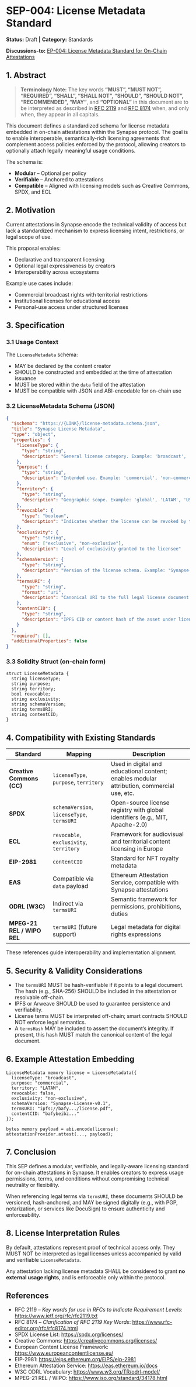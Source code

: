# SEP-004: License Metadata Standard

**Status:** Draft **|** **Category:** Standards

**Discussions-to:** [EP-004: License Metadata Standard for On-Chain Attestations](https://github.com/orgs/Synaps3Protocol/discussions/7)

## 1. Abstract

> **Terminology Note:** The key words **“MUST”, “MUST NOT”, “REQUIRED”, “SHALL”, “SHALL NOT”, “SHOULD”, “SHOULD NOT”, “RECOMMENDED”, “MAY”**, and **“OPTIONAL”** in this document are to be interpreted as described in [RFC 2119](https://www.ietf.org/rfc/rfc2119.txt) and [RFC 8174](https://www.rfc-editor.org/rfc/rfc8174.html) when, and only when, they appear in all capitals.

This document defines a standardized schema for license metadata embedded in on-chain attestations within the Synapse protocol. The goal is to enable interoperable, semantically-rich licensing agreements that complement access policies enforced by the protocol, allowing creators to optionally attach legally meaningful usage conditions.

The schema is:
- **Modular** – Optional per policy
- **Verifiable** – Anchored to attestations
- **Compatible** – Aligned with licensing models such as Creative Commons, SPDX, and ECL


## 2. Motivation

Current attestations in Synapse encode the technical validity of access but lack a standardized mechanism to express licensing intent, restrictions, or legal scope of use.

This proposal enables:
- Declarative and transparent licensing
- Optional legal expressiveness by creators
- Interoperability across ecosystems

Example use cases include:
- Commercial broadcast rights with territorial restrictions
- Institutional licenses for educational access
- Personal-use access under structured licenses


## 3. Specification

### 3.1 Usage Context

The `LicenseMetadata` schema:
- MAY be declared by the content creator
- SHOULD be constructed and embedded at the time of attestation issuance
- MUST be stored within the `data` field of the attestation
- MUST be compatible with JSON and ABI-encodable for on-chain use

### 3.2 LicenseMetadata Schema (JSON)

```json
{
  "$schema": "https://{LINK}/license-metadata.schema.json",
  "title": "Synapse License Metadata",
  "type": "object",
  "properties": {
    "licenseType": {
      "type": "string",
      "description": "General license category. Example: 'broadcast', 'retail', 'educational'"
    },
    "purpose": {
      "type": "string",
      "description": "Intended use. Example: 'commercial', 'non-commercial', 'personal', 'archival'"
    },
    "territory": {
      "type": "string",
      "description": "Geographic scope. Example: 'global', 'LATAM', 'US-only'"
    },
    "revocable": {
      "type": "boolean",
      "description": "Indicates whether the license can be revoked by the issuer"
    },
    "exclusivity": {
      "type": "string",
      "enum": ["exclusive", "non-exclusive"],
      "description": "Level of exclusivity granted to the licensee"
    },
    "schemaVersion": {
      "type": "string",
      "description": "Version of the license schema. Example: 'Synapse-License-v0.1'"
    },
    "termsURI": {
      "type": "string",
      "format": "uri",
      "description": "Canonical URI to the full legal license document (e.g., IPFS, Arweave, HTTPS)"
    },
    "contentCID": {
      "type": "string",
      "description": "IPFS CID or content hash of the asset under license"
    }
  },
  "required": [],
  "additionalProperties": false
}
```


### 3.3 Solidity Struct (on-chain form)

```solidity
struct LicenseMetadata {
  string licenseType;
  string purpose;
  string territory;
  bool revocable;
  string exclusivity;
  string schemaVersion;
  string termsURI;
  string contentCID;
}
```

## 4. Compatibility with Existing Standards

| Standard | Mapping | Description |
|----------|---------|-------------|
| **Creative Commons (CC)** | `licenseType`, `purpose`, `territory` | Used in digital and educational content; enables modular attribution, commercial use, etc. |
| **SPDX** | `schemaVersion`, `licenseType`, `termsURI` | Open-source license registry with global identifiers (e.g., MIT, Apache-2.0) |
| **ECL** | `revocable`, `exclusivity`, `territory` | Framework for audiovisual and territorial content licensing in Europe |
| **EIP-2981** | `contentCID` | Standard for NFT royalty metadata |
| **EAS** | Compatible via `data` payload | Ethereum Attestation Service, compatible with Synapse attestations |
| **ODRL (W3C)** | Indirect via `termsURI` | Semantic framework for permissions, prohibitions, duties |
| **MPEG-21 REL / WIPO REL** | `termsURI` (future support) | Legal metadata for digital rights expressions |

These references guide interoperability and implementation alignment.


## 5. Security & Validity Considerations

- The `termsURI` MUST be hash-verifiable if it points to a legal document. The hash (e.g., SHA-256) SHOULD be included in the attestation or resolvable off-chain.
- IPFS or Arweave SHOULD be used to guarantee persistence and verifiability.
- License terms MUST be interpreted off-chain; smart contracts SHOULD NOT enforce legal semantics.
- A `termsHash` MAY be included to assert the document’s integrity. If present, this hash MUST match the canonical content of the legal document.


## 6. Example Attestation Embedding

```solidity
LicenseMetadata memory license = LicenseMetadata({
  licenseType: "broadcast",
  purpose: "commercial",
  territory: "LATAM",
  revocable: false,
  exclusivity: "non-exclusive",
  schemaVersion: "Synapse-License-v0.1",
  termsURI: "ipfs://bafy.../license.pdf",
  contentCID: "bafybeibz..."
});

bytes memory payload = abi.encode(license);
attestationProvider.attest(..., payload);
```


## 7. Conclusion

This SEP defines a modular, verifiable, and legally-aware licensing standard for on-chain attestations in Synapse. It enables creators to express usage permissions, terms, and conditions without compromising technical neutrality or flexibility.

When referencing legal terms via `termsURI`, these documents SHOULD be versioned, hash-anchored, and MAY be signed digitally (e.g., with PGP, notarization, or services like DocuSign) to ensure authenticity and enforceability.


## 8. License Interpretation Rules

By default, attestations represent proof of technical access only. They MUST NOT be interpreted as legal licenses unless accompanied by valid and verifiable `LicenseMetadata`.

Any attestation lacking license metadata SHALL be considered to grant **no external usage rights**, and is enforceable only within the protocol.

## References

- RFC 2119 – *Key words for use in RFCs to Indicate Requirement Levels*: https://www.ietf.org/rfc/rfc2119.txt  
- RFC 8174 – *Clarification of RFC 2119 Key Words*: https://www.rfc-editor.org/rfc/rfc8174.html  
- SPDX License List: https://spdx.org/licenses/  
- Creative Commons: https://creativecommons.org/licenses/  
- European Content License Framework: https://www.europeancontentlicense.eu/  
- EIP-2981: https://eips.ethereum.org/EIPS/eip-2981  
- Ethereum Attestation Service: https://eas.ethereum.io/docs  
- W3C ODRL Vocabulary: https://www.w3.org/TR/odrl-model/  
- MPEG-21 REL / WIPO: https://www.iso.org/standard/34178.html


